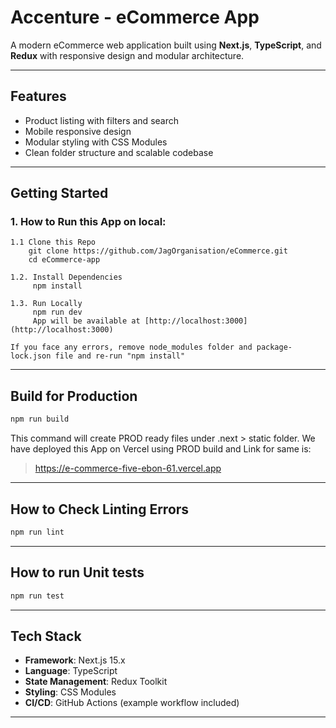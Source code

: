 ﻿# Accenture - eCommerce App

A modern eCommerce web application built using **Next.js**, **TypeScript**, and **Redux** with responsive design  and modular architecture.

---

## Features

- Product listing with filters and search
- Mobile responsive design
- Modular styling with CSS Modules
- Clean folder structure and scalable codebase

---

## Getting Started

### 1. How to Run this App on local:
    1.1 Clone this Repo
        git clone https://github.com/JagOrganisation/eCommerce.git
        cd eCommerce-app

    1.2. Install Dependencies
         npm install

    1.3. Run Locally
         npm run dev
         App will be available at [http://localhost:3000](http://localhost:3000)

    If you face any errors, remove node_modules folder and package-lock.json file and re-run "npm install"
---


## Build for Production

```bash
npm run build
```

This command will create PROD ready files under .next > static folder.
We have deployed this App on Vercel using PROD build and Link for same is:
> https://e-commerce-five-ebon-61.vercel.app
---

## How to Check Linting Errors

```bash
npm run lint
```

---

## How to run Unit tests

```bash
npm run test
```

---

## Tech Stack

- **Framework**: Next.js 15.x
- **Language**: TypeScript
- **State Management**: Redux Toolkit
- **Styling**: CSS Modules
- **CI/CD**: GitHub Actions (example workflow included)

---

